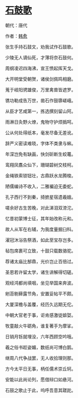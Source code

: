 # [石鼓歌](http://so.gushiwen.org/view_17722.aspx)

朝代：唐代

作者：[韩愈](http://so.gushiwen.org/author_682.aspx)

张生手持石鼓文，劝我试作石鼓歌。

少陵无人谪仙死，才薄将奈石鼓何。

周纲凌迟四海沸，宣王愤起挥天戈。

大开明堂受朝贺，诸侯剑佩鸣相磨。

蒐于岐阳骋雄俊，万里禽兽皆遮罗。

镌功勒成告万世，凿石作鼓隳嵯峨。

从臣才艺咸第一，拣选撰刻留山阿。

雨淋日灸野火燎，鬼物守护烦撝呵。

公从何处得纸本，毫发尽备无差讹。

辞严义密读难晓，字体不类隶与蝌。

年深岂免有缺画，快剑斫断生蛟鼍。

鸾翔凤翥众仙下，珊瑚碧树交枝柯。

金绳铁索锁钮壮，古鼎跃水龙腾梭。

陋儒编诗不收入，二雅褊迫无委蛇。

孔子西行不到秦，掎摭星宿遗羲娥。

嗟余好古生苦晚，对此涕泪双滂沱。

忆昔初蒙博士征，其年始改称元和。

故人从军在右辅，为我度量掘臼科。

濯冠沐浴告祭酒，如此至宝存岂多。

毡包席裹可立致，十鼓只载数骆驼。

荐诸太庙比郜鼎，光价岂止百倍过。

圣恩若许留太学，诸生讲解得切磋。

观经鸿都尚填咽，坐见举国来奔波。

剜苔剔藓露节角，安置妥帖平不颇。

大厦深檐与盖覆，经历久远期无佗。

中朝大官老于事，讵肯感激徒媕娿。

牧童敲火牛砺角，谁复著手为摩挲。

日销月铄就埋没，六年西顾空吟哦。

羲之俗书趁姿媚，数纸尚可博白鹅。

继周八代争战罢，无人收拾理则那。

方今太平日无事，柄任儒术崇丘轲。

安能以此尚论列，愿借辩口如悬河。

石鼓之歌止于此，呜呼吾意其蹉跎。

